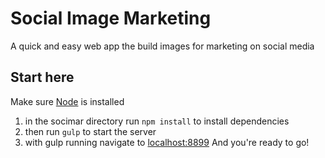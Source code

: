 # Social Image Marketing #

A quick and easy web app the build images for marketing on social media

## Start here ##
Make sure [Node](http://nodejs.org/) is installed <br>
1. in the socimar directory run `npm install` to install dependencies 
2. then run `gulp` to start the server
3. with gulp running navigate to [localhost:8899](http://localhost:8899)
And you're ready to go!

